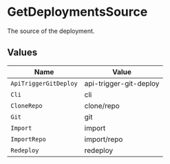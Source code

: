 # GetDeploymentsSource

The source of the deployment.


## Values

| Name                   | Value                  |
| ---------------------- | ---------------------- |
| `ApiTriggerGitDeploy`  | api-trigger-git-deploy |
| `Cli`                  | cli                    |
| `CloneRepo`            | clone/repo             |
| `Git`                  | git                    |
| `Import`               | import                 |
| `ImportRepo`           | import/repo            |
| `Redeploy`             | redeploy               |